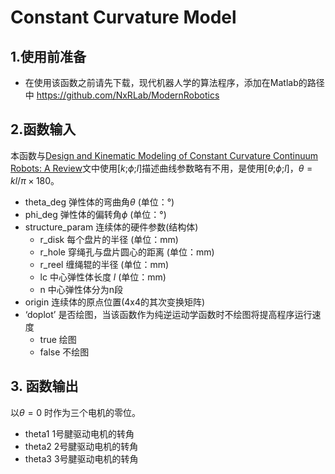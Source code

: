 # Constant Curvature Model
 
## 1.使用前准备
* 在使用该函数之前请先下载，现代机器人学的算法程序，添加在Matlab的路径中 https://github.com/NxRLab/ModernRobotics

## 2.函数输入
本函数与[Design and Kinematic Modeling of Constant Curvature Continuum Robots: A Review](https://doi.org/10.1177/0278364910368147)文中使用[$`k`$;$`\phi`$;$`l`$]描述曲线参数略有不用，是使用[$`\theta`$;$`\phi`$;$`l`$]，$`\theta = kl/\pi\times180`$。

* theta_deg 弹性体的弯曲角$`\theta`$ (单位：°)
* phi_deg 弹性体的偏转角$`\phi`$ (单位：°)
* structure_param 连续体的硬件参数(结构体)
    * r_disk 每个盘片的半径 (单位：mm)
    * r_hole 穿绳孔与盘片圆心的距离 (单位：mm)
    * r_reel 缠绳辊的半径 (单位：mm)
    * lc 中心弹性体长度 $`l`$ (单位：mm)
    * n 中心弹性体分为n段
* origin 连续体的原点位置(4x4的其次变换矩阵)
* ‘doplot’ 是否绘图，当该函数作为纯逆运动学函数时不绘图将提高程序运行速度
    * true 绘图
    * false 不绘图

## 3. 函数输出
以$`\theta = 0`$ 时作为三个电机的零位。
* theta1 1号腱驱动电机的转角
* theta2 2号腱驱动电机的转角
* theta3 3号腱驱动电机的转角
